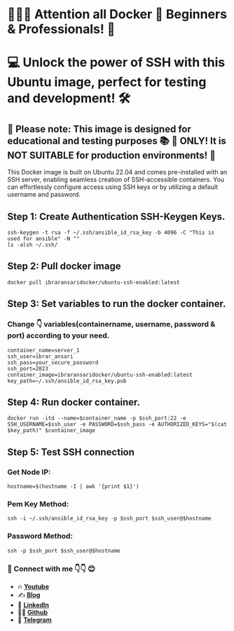 # 📢📢📢 Attention all Docker 🐳 Beginners & Professionals! 🎯
# 💻 Unlock the power of SSH with this Ubuntu image, perfect for testing and development! 🛠️

## 🚨 Please note: This image is designed for educational and testing purposes 📚 🧪 ONLY! It is NOT SUITABLE for production environments! 🚫

This Docker image is built on Ubuntu 22.04 and comes pre-installed with an SSH server, enabling seamless creation of SSH-accessible containers. You can effortlessly configure access using SSH keys or by utilizing a default username and password.

## Step 1: Create Authentication SSH-Keygen Keys.
```
ssh-keygen -t rsa -f ~/.ssh/ansible_id_rsa_key -b 4096 -C "This is used for ansible" -N ""
ls -alsh ~/.ssh/
```
## Step 2: Pull docker image
```
docker pull ibraransaridocker/ubuntu-ssh-enabled:latest
```
## Step 3: Set variables to run the docker container.
### Change 👇 variables(containername, username, password & port) according to your need.
```
container_name=server_1
ssh_user=ibrar_ansari
ssh_pass=your_secure_password
ssh_port=2023
container_image=ibraransaridocker/ubuntu-ssh-enabled:latest
key_path=~/.ssh/ansible_id_rsa_key.pub
```
## Step 4: Run docker container.
```
docker run -itd --name=$container_name -p $ssh_port:22 -e SSH_USERNAME=$ssh_user -e PASSWORD=$ssh_pass -e AUTHORIZED_KEYS="$(cat $key_path)" $container_image
```
## Step 5: Test SSH connection 
### Get Node IP:
```
hostname=$(hostname -I | awk '{print $1}')
```

### Pem Key Method:
```
ssh -i ~/.ssh/ansible_id_rsa_key -p $ssh_port $ssh_user@$hostname
```
### Password Method:
```
ssh -p $ssh_port $ssh_user@$hostname
```

### 💼 Connect with me 👇👇 😊

- 🔥 [**Youtube**](https://www.youtube.com/@DevOpsinAction?sub_confirmation=1)
- ✍ [**Blog**](https://ibraransari.blogspot.com/)
- 💼 [**LinkedIn**](https://www.linkedin.com/in/ansariibrar/)
- 👨‍💻 [**Github**](https://github.com/meibraransari?tab=repositories)
- 💬 [**Telegram**](https://t.me/DevOpsinActionTelegram)
